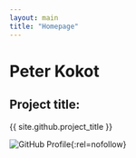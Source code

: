 ```yaml
---
layout: main
title: "Homepage"
---
```


# Peter Kokot

## Project title:

{{ site.github.project_title }}

![GitHub Profile](https://github.com/peterkokot){:rel=nofollow}
